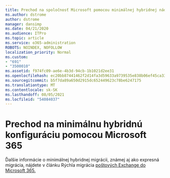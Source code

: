 ```yaml
---
title: Prechod na spoločnosť Microsoft pomocou minimálnej hybridnej nádychu
ms.author: dstrome
author: dstrome
manager: dansimp
ms.date: 04/21/2020
ms.audience: ITPro
ms.topic: article
ms.service: o365-administration
ROBOTS: NOINDEX, NOFOLLOW
localization_priority: Normal
ms.custom:
- "691"
- "3500010"
ms.assetid: f974fc09-ae6e-4b3d-94cb-1b1021d2ee31
ms.openlocfilehash: ec20bb87441462f2d14fa3d59633a9739535e838b06ef45ca33082a9c018d55c
ms.sourcegitcommit: b5f7da89a650d2915dc652449623c78be6247175
ms.translationtype: MT
ms.contentlocale: sk-SK
ms.lasthandoff: 08/05/2021
ms.locfileid: "54084037"
---
```

# <a name="using-minimal-hybrid-to-move-to-microsoft-365"></a>Prechod na minimálnu hybridnú konfiguráciu pomocou Microsoft 365

Ďalšie informácie o minimálnej hybridnej migrácii, známej aj ako expresná migrácia, nájdete v článku Rýchla migrácia [poštových Exchange do Microsoft 365.](https://docs.microsoft.com/Exchange/mailbox-migration/use-minimal-hybrid-to-quickly-migrate)
